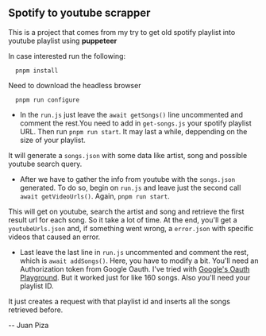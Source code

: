 ## Spotify to youtube scrapper

This is a project that comes from my try to get old spotify playlist into youtube playlist using **puppeteer**

In case interested run the following:

`  pnpm install`

Need to download the headless browser

`  pnpm run configure`

- In the `run.js` just leave the `await getSongs()` line uncommented and comment the rest.You need to add in `get-songs.js` your spotify playlist URL. Then run `pnpm run start`. It may last a while, deppending on the size of your playlist.

It will generate a `songs.json` with some data like artist, song and possible youtube search query.

- After we have to gather the info from youtube with the `songs.json` generated. To do so, begin on `run.js` and leave just the second call `await getVideoUrls()`. Again, `pnpm run start`.

This will get on youtube, search the artist and song and retrieve the first result url for each song. So it take a lot of time. At the end, you'll get a `youtubeUrls.json` and, if something went wrong, a `error.json` with specific videos that caused an error.

- Last leave the last line in `run.js` uncommented and comment the rest, which is `await addSongs()`. Here, you have to modify a bit. You'll need an Authorization token from Google Oauth. I've tried with [Google's Oauth Playground](https://developers.google.com/oauthplayground/). But it worked just for like 160 songs. Also you'll need your playlist ID.

It just creates a request with that playlist id and inserts all the songs retrieved before.

-- Juan Piza
